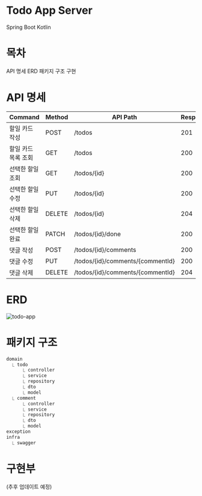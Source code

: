 # Todo App Server
Spring Boot
Kotlin


# 목차
API 명세
ERD
패키지 구조
구현

# API 명세

| Command | Method | API Path | Response |
| --- | --- | --- | --- |
| 할일 카드 작성 | POST | /todos | 201 |
| 할일 카드 목록 조회 | GET | /todos | 200 |
| 선택한 할일 조회 | GET | /todos/{id} | 200 |
| 선택한 할일 수정 | PUT | /todos/{id} | 200 |
| 선택한 할일 삭제 | DELETE | /todos/{id} | 204 |
| 선택한 할일 완료 | PATCH | /todos/{id}/done | 200 |
| 댓글 작성 | POST | /todos/{id}/comments | 200 |
| 댓글 수정 | PUT | /todos/{id}/comments/{commentId} | 200 |
| 댓글 삭제 | DELETE | /todos/{id}/comments/{commentId} | 204 |

# ERD
![todo-app](https://github.com/DEVxMOON/TodoServer/assets/137713546/05cccc09-910d-44f8-b26e-9e33206745a6)


# 패키지 구조

```kotlin
domain
  ⎿ todo
      ⎿ controller
      ⎿ service
      ⎿ repository
      ⎿ dto
      ⎿ model
  ⎿ comment
      ⎿ controller
      ⎿ service
      ⎿ repository
      ⎿ dto
      ⎿ model
exception
infra
  ⎿ swagger
```

# 구현부
(추후 업데이트 예정)
